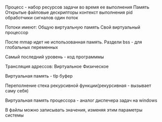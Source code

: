 Процесс - набор ресурсов задачи во время ее выполнения 
Память
Открытые файловые дескрипторы
контекст выполнения
pid
обработчики сигналов
один поток

Потоки имеют:
Общую виртуальную память
Свой виртуальный процессор

После mmap идет не использованная память. 
Раздели bss - для глобальных переменных

Самый последний уровень - код программмы

Трансляция адрессов:
Виртуальное
Физическое

Виртуальная память - tlp буфер

Переполнение стека рекурсивной функции(рекурсивная - вызывает саму себя)

Виртуальная память процессора - аналог диспечера задач на windows

В файлы можно записывать значения, изменяя этим параметры системы
